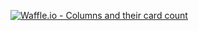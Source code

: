 [![Waffle.io - Columns and their card count](https://badge.waffle.io/isk4ndar/bsi-monitoria-alp.svg?columns=all)](http://waffle.io/isk4ndar/bsi-monitoria-alp)